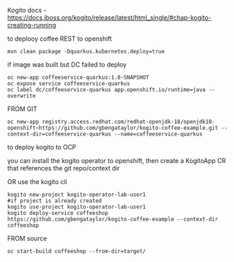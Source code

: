 Kogito docs -  https://docs.jboss.org/kogito/release/latest/html_single/#chap-kogito-creating-running

to deplooy coffee REST to openshift
```
mvn clean package -Dquarkus.kubernetes.deploy=true
```
if image was built but DC failed to deploy
```
oc new-app coffeeservice-quarkus:1.0-SNAPSHOT
oc expose service coffeeservice-quarkus
oc label dc/coffeeservice-quarkus app.openshift.io/runtime=java --overwrite 
```

FROM GIT
```
oc new-app registry.access.redhat.com/redhat-openjdk-18/openjdk18-openshift~https://github.com/gbengataylor/kogito-coffee-example.git --context-dir=coffeeservice-quarkus --name=coffeeservice-quarkus 

```

to deploy kogito to OCP

you can install the kogito operator to openshift, then create a KogitoApp CR that references the git repo/context dir

OR use the kogito cli
```
kogito new-project kogito-operator-lab-user1
#if project is already created
kogito use-project kogito-operator-lab-user1
kogito deploy-service coffeeshop https://github.com/gbengataylor/kogito-coffee-example --context-dir coffeeshop
```

FROM source
```
oc start-build coffeeshop --from-dir=target/
```
